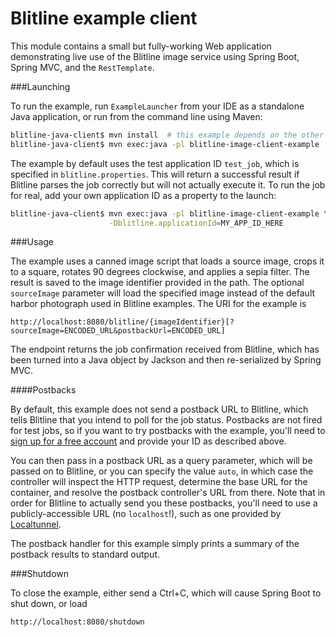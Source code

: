 Blitline example client
=======================

This module contains a small but fully-working Web application demonstrating
live use of the Blitline image service using Spring Boot, Spring MVC, and the
`RestTemplate`.

###Launching

To run the example, run `ExampleLauncher` from your IDE as a standalone Java
application, or run from the command line using Maven:

````sh
blitline-java-client$ mvn install  # this example depends on the other modules
blitline-java-client$ mvn exec:java -pl blitline-image-client-example
````

The example by default uses the test application ID `test_job`, which is
specified in `blitline.properties`. This will return a successful result if
Blitline parses the job correctly but will not actually execute it. To run
the job for real, add your own application ID as a property to the launch:

````sh
blitline-java-client$ mvn exec:java -pl blitline-image-client-example \
                      -Dblitline.applicationId=MY_APP_ID_HERE
````

###Usage

The example uses a canned image script that loads a source image, crops it to
a square, rotates 90 degrees clockwise, and applies a sepia filter. The
result is saved to the image identifier provided in the path. The optional
`sourceImage` parameter will load the specified image instead of the default
harbor photograph used in Blitline examples. The URI for the example is

````
http://localhost:8080/blitline/{imageIdentifier}[?sourceImage=ENCODED_URL&postbackUrl=ENCODED_URL]
````

The endpoint returns the job confirmation received from Blitline, which has
been turned into a Java object by Jackson and then re-serialized by Spring MVC.

####Postbacks

By default, this example does not send a postback URL to Blitline, which tells
Blitline that you intend to poll for the job status. Postbacks are not fired
for test jobs, so if you want to try postbacks with the example, you'll need
to [sign up for a free account](https://www.blitline.com/signup) and provide
your ID as described above.

You can then pass in a postback URL as a query parameter, which will be passed
on to Blitline, or you can specify the value `auto`, in which case the
controller will inspect the HTTP request, determine the base URL for the
container, and resolve the postback controller's URL from there. Note that in
order for Blitline to actually send you these postbacks, you'll need to use a
publicly-accessible URL (no `localhost`!), such as one provided by
[Localtunnel](https://www.localtunnel.me).

The postback handler for this example simply prints a summary of the postback
results to standard output.

###Shutdown

To close the example, either send a Ctrl+C, which will cause Spring Boot to
shut down, or load

````
http://localhost:8080/shutdown
````